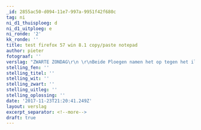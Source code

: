 ```yaml
---
_id: 2855ac50-d094-11e7-997a-9951f42f680c
tag: ni
ni_d1_thuisploeg: d
ni_d1_uitploeg: e
ni_ronde: '2'
kk_ronde: ''
title: test firefox 57 win 8.1 copy/paste notepad
author: pieter
fotograaf: ''
verslag: "ZWARTE ZONDAG\r\n \r\nBeide Ploegen namen het op tegen het illustere CREB uit Brussel\r\n \r\neerste  ploeg\r\n \r\nMO op bord zes met zwart kwam in het vroege middenspel verloren te staan. Zijn tegenstander (+1910 elo) dacht blijkbaar dat hij zich alles kon permitteren  en lette onvoldoende op bij een pionnenstorm\r\nop de koningsvleugel van onze man en kwam zelfs nog in zetdwang (zie diagram) waardoor onze speler warempel nog won. Hulde!\r\nSERGE won een kwaliteit maar met compensatie voor de tegenstander, hij gaf ze dan maar terug tegen een pion. Toen die echter later verloren ging,was de vrede snel getekend.Wat teleurstellend resultaat.\r\nKJELL met zwart speelde tegen een beloftevolle jeugdspeler (14 jaar!) en met +2050 elo. Na een evenwichtige partij werd ook hier tot remise besloten,goed resultaat!\r\nWALTER maakte wellicht een van de grootste blunders in zijn carrière en sloeg met een loper een pion, die door een pion van de tegenstander werd teruggeslagen .\r\nHelaas was er hierna geen enkele pointe te bekennen en na enkele onbelangrijke zetten moest hij opgeven.\r\nFRANK verloor door een combinatie een pion en stond met de rug tegen de muur. Toch had hij volgens Serge tot laat in de partij nog goede practische kansen op remise op basis van een sterke vrijpion\r\nop de damevleugel. Helaas liep hij in een matnet.\r\nDiederik deed er vervolgens alles aan om een Stonewall opstelling van zwart nog te kraken. Hij kwam nog heel ver en bereikte een paardeindspel met 2 extra pionnen op de a en h- lijn tegen een\r\ngecentraliseerde koning. Er zat ,zoals de computer bewees (2 opeenvolgende moeilijke paardzetten!), een studieachtige winst in, voor stervelingen moeilijk te zien. Spijtig na een goede partij tegen een sterke tegenstander (+2000)\r\n \r\n2.5-3.5 verloren.\r\n \r\ntweede ploeg\r\n \r\nYVES op 4 blunderde in de opening, kwam een pion achter met nog meer positioneel  nadeel , won de pion terug en  later warempel nog de kwaliteit. In tijdnood maakte hij de karwei\r\nmooi af. Goed gedaan.\r\nPETER op bord 2 stond lange tijd gelijkwaardig (tegen +1700) verloor toen een pion en kort daarna een stuk. Jammer en hij was erg boos op zichzelf.\r\nFILIP met wit op drie tegen de jonge Ruben Micciche (wordt binnen 10 dagen 10 jaar, +1530 elo) kwam behoorlijk te staan, maar verloor later in de partij een kwaliteit en gaf verrassend onmiddellijk op. Er  stond echt noch wel genoeg materiaal op het bord om verder te spelen. Door op te geven heeft nog nooit iemand gewonnen, Filip!\r\nCAMIEL speelde tegen de geroutineerde Jean-Marie Ooghe en verloor in het late middenspel een pion, met uiteindelijk elk nog een toren. Op basis van een gecentraliseerde koning hield hij uiteindelijk nog comfortabel remise.\r\n \r\n \r\n1,5-2.5 verloren.\r\n \r\nOp 3 december (vijfde ronde)  moeilijke verplaatsingen naar Opwijk en Nivelles. De tweede ploeg moet nu absoluut winnen van Nivelles. (was bye in de vierde ronde). Nivelles won eerder van de CREB)"
stelling_fen: ''
stelling_titel: ''
stelling_wit: ''
stelling_zwart: ''
stelling_uitleg: ''
stelling_oplossing: ''
date: '2017-11-23T21:20:41.249Z'
layout: verslag
excerpt_separator: <!--more-->
draft: true
---
```


